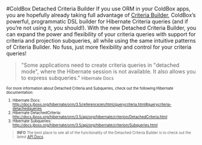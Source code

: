 #ColdBox Detached Criteria Builder
If you use ORM in your ColdBox apps, you are hopefully already taking full advantage of [Criteria Builder](/coldboxcriteriabuilder/ColdBoxCriteriaBuilder.md), ColdBox’s powerful, programmatic DSL builder for Hibernate Criteria queries (and if you’re not using it, you should!). With the new Detached Criteria Builder, you can expand the power and flexibility of your criteria queries with support for criteria and projection subqueries, all while using the same intuitive patterns of Criteria Builder. No fuss, just more flexibility and control for your criteria queries!

> "Some applications need to create criteria queries in "detached mode", where the Hibernate session is not available. It also allows you to express subqueries." <small>Hibernate Docs<small>

For more information about Detached Criteria and Subqueries, check out the following Hibernate documentation:

1. Hibernate Docs: http://docs.jboss.org/hibernate/orm/3.5/reference/en/html/querycriteria.html#querycriteria-detachedqueries
2. Hibernate DetachedCriteria: http://docs.jboss.org/hibernate/orm/3.5/api/org/hibernate/criterion/DetachedCriteria.html
3. Hibernate Subqueries: http://docs.jboss.org/hibernate/orm/3.5/api/org/hibernate/criterion/Subqueries.html

> **INFO** The best place to see all of the functionality of the Detached Criteria Builder is to check out the latest [API Docs](). 

